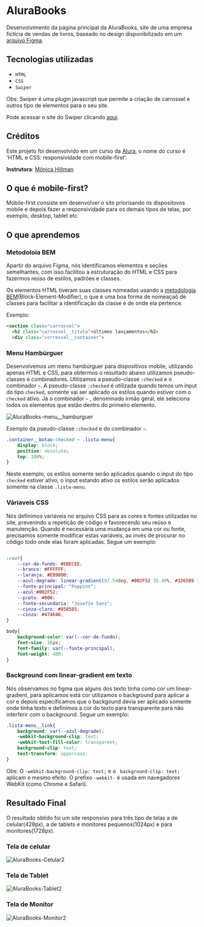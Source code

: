 
# AluraBooks

Desenvolvimento da página principal da AluraBooks, site de uma empresa fictícia de vendas de livros, baseado no design disponibilizado em um [arquivo Figma](https://www.figma.com/file/sSMbIqKaGBd66Y8roxTk2p/AluraBooks?type=design&node-id=122%3A4916&mode=design&t=YrSPYE7JLI87yyOb-1).

## Tecnologias utilizadas

- ``HTML``
- ``CSS``
- ``Swiper``

Obs: Swiper é uma plugin javascript que permite a criação de carrossel e outros tipo de elementos para o seu site.

Pode acessar o site do Swiper clicando [aqui](https://swiperjs.com).


## Créditos

Este projeto foi desenvolvido em um curso da [Alura](https://www.alura.com.br), o nome do curso é 'HTML e CSS: responsividade com mobile-first'.

**Instrutora**: [Mônica Hillman](https://github.com/MonicaHillman)


## O que é mobile-first?

Mobile-first consiste em desenvolver o site priorisando os dispositovos mobile e depois fazer a responsividade para os demais tipos de telas, por exemplo, desktop, tablet etc. 

## O que aprendemos

### Metodoloia BEM
Apartir do arquivo Figma, nós identificamos elementos e seções semelhantes, com isso facilitou a estruturação do HTML e CSS para fazermos reúso de estilos, padrões e classes.

Os elementos HTML tiveram suas classes  nomeadas usando a [metodologia   BEM](https://getbem.com/introduction/)(Block-Element-Modifier), o que é uma boa forma de nomeaçaõ de classes para facilitar a identificação da classe e de onde ela pertence.

Exemplo:
```HTML
<section class="carrossel">
  <h2 class="carrossel__titulo">últimos lançamentos</h2>
  <div class="corrossel__container">
```

### Menu Hambúrguer
Desenvolvemos um menu hambúrguer para dispositivos mobile, utilizando apenas HTML e CSS, para obtermos o resultado abaixo utilizamos pseudo-classes e combinadores. Utilizamos a pseudo-classe ``` :checked ``` e o combinador ``` ~ ```. A pseudo-classe ``` :checked ``` é utilizada quando temos um input do tipo ``` checked ```, somente vai ser aplicado os estilos quando estiver com o ``` checked ```
ativo. Já o combinador ``` ~ ``` , denominado irmão geral,  ele seleciona todos os elementos que estão dentro do primeiro elemento.

![AluraBooks-menu__hamburguer](https://github.com/kaiqueleonel/AluraBooks/assets/110237903/702f44c2-b89e-411b-aaa4-114966c7c807)

Exemplo da pseudo-classe ``` :checked ``` e do combinador ``` ~ ```.
```CSS
.container__botao:checked ~ .lista-menu{
    display: block;
    position: absolute;
    top: 100%;
}

```

Neste exemplo, os estilos somente serão aplicados quando o input  do tipo ``` checked ``` estiver ativo,  o input estando ativo os estilos serão aplicados somente na classe ``` .lista-menu ```.

### Váriaveis CSS

Nós definimos variáveis no arquivo CSS para as cores e fontes utilizadas no site, prevenindo a repetição de código e favorecendo seu reúso e manutenção. Quando é necessária uma mudança em uma cor ou fonte, precisamos somente modificar estas variáveis, ao invés de procurar no código todo onde elas foram aplicadas. Segue um exemplo:
```CSS

:root{
    --cor-de-fundo: #EBECEE;
    --branco: #FFFFFF;
    --laranja: #EB9800;
    --azul-degrade: linear-gradient(97.54deg, #002F52 35.49%, #326589 165.37%);
    --fonte-principal: "Poppins";
    --azul:#002F52;
    --preto: #000;
    --fonte-secundaria: "Josefin Sans";
    --cinza-claro: #858585;
    --cinza: #474646;
}

body{
    background-color: var(--cor-de-fundo);
    font-size: 16px;
    font-family: var(--fonte-principal);
    font-weight: 400;
}
```

###  Background com linear-gradient em texto

Nós observamos no figma que alguns dos texto tinha como cor um linear-gradient, para aplicamos está cor utilizamos o background para aplicar a cor e depois especificamos que o backgound devia ser aplicado somente onde tinha texto e definimos a cor do texto para transparente para não interferir com o background. Segue um exemplo: 

```CSS
.lista-menu__link{
    background: var(--azul-degrade);
    -webkit-background-clip: text;
    -webkit-text-fill-color: transparent;
    background-clip: text;
    text-transform: uppercase;
}
```
Obs: O ``` -webkit-background-clip: text; ``` e o ```  background-clip: text; ``` aplicam o mesmo efeito. O  prefixo ``` -webkit- ``` é usada em navegadores WebKit (como Chrome e Safari).

## Resultado Final 

O resultado obtido foi um site responsivo para três tipo de telas a de celular(428px), a de tablets e monitores pequenos(1024px) e para monitores(1728px).

### Tela de celular

![AluraBooks-Celular2](https://github.com/kaiqueleonel/AluraBooks/assets/110237903/f73a6fa3-cb79-4c86-b70c-b0b9d3841125)

### Tela de Tablet

![AluraBooks-Tablet2](https://github.com/kaiqueleonel/AluraBooks/assets/110237903/a2e5e963-79f0-4150-ae18-5391e92b83d8)


### Tela de Monitor

![AluraBooks-Monitor2](https://github.com/kaiqueleonel/AluraBooks/assets/110237903/a26a7b6f-7724-4323-9e9f-38120dac3ce3)



